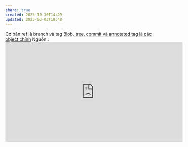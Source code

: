 ```yaml
---
share: true
created: 2023-10-30T14:29
updated: 2025-03-03T18:48
---
```

Cơ bản ref là branch và tag
[Blob, tree, commit và annotated tag là các object chính](../Blob,%20tree,%20commit%20v%C3%A0%20annotated%20tag%20l%C3%A0%20c%C3%A1c%20object%20ch%C3%ADnh.md)
Nguồn:: <iframe width="560" height="315" src="https://www.youtube.com/embed/52MFjdGH20o?si=qM_C80JcARgK2FuE&t=316" title="YouTube video player" frameborder="0" allow="accelerometer; autoplay; clipboard-write; encrypted-media; gyroscope; picture-in-picture; web-share" referrerpolicy="strict-origin-when-cross-origin" allowfullscreen></iframe>